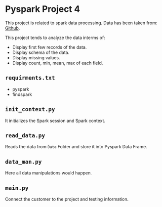 # Pyspark Project 4 
This project is related to spark data processing. Data has been taken from:
[Github](https://github.com/databricks/Spark-The-Definitive-Guide/tree/master/data/flight-data/csv).

This project tends to analyze the data interms of:
- Display first few records of the data.
- Display schema of the data.
- Display missing values.
- Display count, min, mean, max of each field.

## `requirments.txt`

- pyspark
- findspark

## `init_context.py`
It initializes the Spark session and Spark context.

## `read_data.py`
Reads the data from `Data` Folder and store it into Pyspark Data Frame.

## `data_man.py`
Here all data manipulations would happen.

## `main.py`

Connect the customer to the project and testing information.